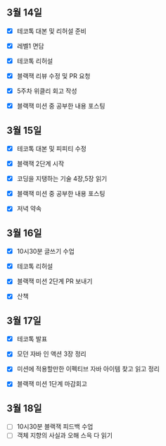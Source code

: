 ## 3월 14일

- [x] 테코톡 대본 및 리허설 준비
- [x] 레벨1 면담
- [x] 테코톡 리허설
- [x] 블랙잭 리뷰 수정 및 PR 요청
- [x] 5주차 위클리 회고 작성
- [x] 블랙잭 미션 중 공부한 내용 포스팅



## 3월 15일

- [x] 테코톡 대본 및 피피티 수정
- [x] 블랙잭 2단계 시작
- [x] 코딩을 지탱하는 기술 4장,5장 읽기
- [x] 블랙잭 미션 중 공부한 내용 포스팅
- [x] 저녁 약속



## 3월 16일

- [x] 10시30분 글쓰기 수업
- [x] 테코톡 리허설
- [x] 블랙잭 미션 2단계 PR 보내기
- [x] 산책



## 3월 17일

- [x] 테코톡 발표
- [x] 모던 자바 인 액션 3장 정리
- [x] 미션에 적용할만한 이펙티브 자바 아이템 찾고 읽고 정리
- [x] 블랙잭 미션 1단계 마감회고



## 3월 18일

- [ ] 10시30분 블랙잭 피드백 수업
- [ ] 객체 지향의 사실과 오해 스윽 다 읽기
